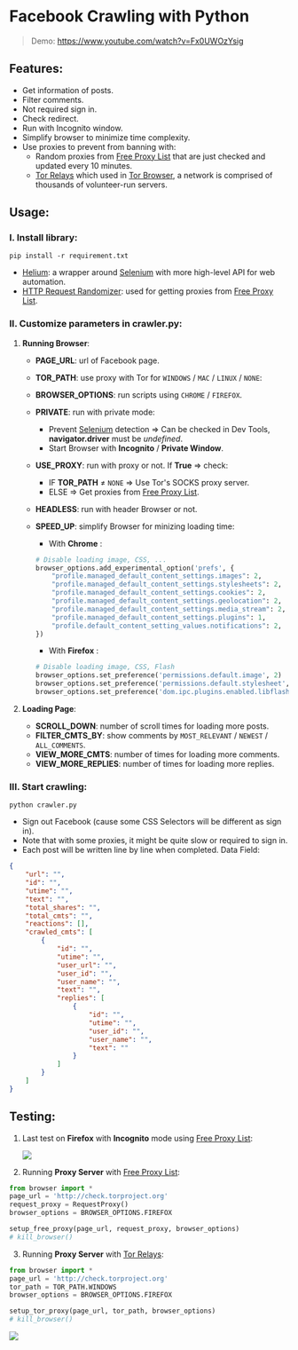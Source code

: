 # Facebook Crawling with Python

> Demo: https://www.youtube.com/watch?v=Fx0UWOzYsig

## Features:

-   Get information of posts.
-   Filter comments.
-   Not required sign in.
-   Check redirect.
-   Run with Incognito window.
-   Simplify browser to minimize time complexity.
-   Use proxies to prevent from banning with:
    -   Random proxies from [Free Proxy List](https://free-proxy-list.net/) that are just checked and updated every 10 minutes.
    -   [Tor Relays](https://github.com/18520339/facebook-crawling/tree/master/tor) which used in [Tor Browser](https://www.torproject.org/), a network is comprised of thousands of volunteer-run servers.

## Usage:

### I. Install library:

    pip install -r requirement.txt

-   [Helium](https://github.com/mherrmann/selenium-python-helium): a wrapper around [Selenium](https://selenium-python.readthedocs.io/) with more high-level API for web automation.
-   [HTTP Request Randomizer](https://github.com/pgaref/HTTP_Request_Randomizer): used for getting proxies from [Free Proxy List](https://free-proxy-list.net/).

### II. Customize parameters in crawler.py:

1.  **Running Browser**:

    -   **PAGE_URL**: url of Facebook page.
    -   **TOR_PATH**: use proxy with Tor for `WINDOWS` / `MAC` / `LINUX` / `NONE`:
    -   **BROWSER_OPTIONS**: run scripts using `CHROME` / `FIREFOX`.
    -   **PRIVATE**: run with private mode:
        -   Prevent [Selenium](https://selenium-python.readthedocs.io/) detection => Can be checked in Dev Tools, **navigator.driver** must be _undefined_.
        -   Start Browser with **Incognito** / **Private Window**.
    -   **USE_PROXY**: run with proxy or not. If **True** => check:
        -   IF **TOR_PATH** &ne; `NONE` => Use Tor's SOCKS proxy server.
        -   ELSE => Get proxies from [Free Proxy List](https://free-proxy-list.net/).
    -   **HEADLESS**: run with header Browser or not.
    -   **SPEED_UP**: simplify Browser for minizing loading time:

        -   With **Chrome** :

        ```python
        # Disable loading image, CSS, ...
        browser_options.add_experimental_option('prefs', {
            "profile.managed_default_content_settings.images": 2,
            "profile.managed_default_content_settings.stylesheets": 2,
            "profile.managed_default_content_settings.cookies": 2,
            "profile.managed_default_content_settings.geolocation": 2,
            "profile.managed_default_content_settings.media_stream": 2,
            "profile.managed_default_content_settings.plugins": 1,
            "profile.default_content_setting_values.notifications": 2,
        })
        ```

        -   With **Firefox** :

        ```python
        # Disable loading image, CSS, Flash
        browser_options.set_preference('permissions.default.image', 2)
        browser_options.set_preference('permissions.default.stylesheet', 2)
        browser_options.set_preference('dom.ipc.plugins.enabled.libflashplayer.so', 'false')
        ```

2.  **Loading Page**:

    -   **SCROLL_DOWN**: number of scroll times for loading more posts.
    -   **FILTER_CMTS_BY**: show comments by `MOST_RELEVANT` / `NEWEST` / `ALL_COMMENTS`.
    -   **VIEW_MORE_CMTS**: number of times for loading more comments.
    -   **VIEW_MORE_REPLIES**: number of times for loading more replies.

### III. Start crawling:

    python crawler.py

-   Sign out Facebook (cause some CSS Selectors will be different as sign in).
-   Note that with some proxies, it might be quite slow or required to sign in.
-   Each post will be written line by line when completed. Data Field:

```json
{
    "url": "",
    "id": "",
    "utime": "",
    "text": "",
    "total_shares": "",
    "total_cmts": "",
    "reactions": [],
    "crawled_cmts": [
        {
            "id": "",
            "utime": "",
            "user_url": "",
            "user_id": "",
            "user_name": "",
            "text": "",
            "replies": [
                {
                    "id": "",
                    "utime": "",
                    "user_id": "",
                    "user_name": "",
                    "text": ""
                }
            ]
        }
    ]
}
```

## Testing:

1.  Last test on **Firefox** with **Incognito** mode using [Free Proxy List](https://free-proxy-list.net/):

    ![](https://github.com/18520339/facebook-crawling/blob/master/image/result.png?raw=true)

2.  Running **Proxy Server** with [Free Proxy List](https://free-proxy-list.net/):

```python
from browser import *
page_url = 'http://check.torproject.org'
request_proxy = RequestProxy()
browser_options = BROWSER_OPTIONS.FIREFOX

setup_free_proxy(page_url, request_proxy, browser_options)
# kill_browser()
```

3. Running **Proxy Server** with [Tor Relays](https://github.com/18520339/facebook-crawling/tree/master/tor):

```python
from browser import *
page_url = 'http://check.torproject.org'
tor_path = TOR_PATH.WINDOWS
browser_options = BROWSER_OPTIONS.FIREFOX

setup_tor_proxy(page_url, tor_path, browser_options)
# kill_browser()
```

![](https://github.com/18520339/facebook-crawling/blob/master/image/proxy.png?raw=true)

